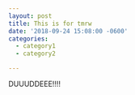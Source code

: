 ```yaml
---
layout: post
title: This is for tmrw
date: '2018-09-24 15:08:00 -0600'
categories:
  - category1
  - category2

---
```


<p>DUUUDDEEE!!!!</p>


